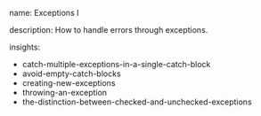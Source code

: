name: Exceptions I

description: How to handle errors through exceptions.

insights:
  - catch-multiple-exceptions-in-a-single-catch-block
  - avoid-empty-catch-blocks
  - creating-new-exceptions
  - throwing-an-exception
  - the-distinction-between-checked-and-unchecked-exceptions
